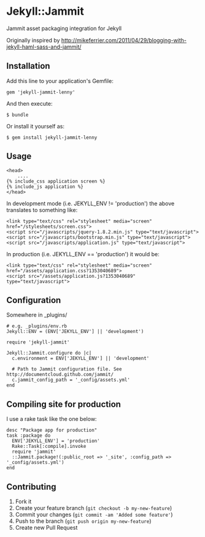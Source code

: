# Jekyll::Jammit

Jammit asset packaging integration for Jekyll

Originally inspired by http://mikeferrier.com/2011/04/29/blogging-with-jekyll-haml-sass-and-jammit/

## Installation

Add this line to your application's Gemfile:

    gem 'jekyll-jammit-lenny'

And then execute:

    $ bundle

Or install it yourself as:

    $ gem install jekyll-jammit-lenny

## Usage

    <head>
        ....
	{% include_css application screen %}
	{% include_js application %}
    </head>

In development mode (i.e. JEKYLL_ENV != 'production') the above translates to something like:

    <link type="text/css" rel="stylesheet" media="screen" href="/stylesheets/screen.css">
    <script src="/javascripts/jquery-1.8.2.min.js" type="text/javascript">
    <script src="/javascripts/bootstrap.min.js" type="text/javascript">
    <script src="/javascripts/application.js" type="text/javascript">
    
In production (i.e. JEKYLL_ENV == 'production') it would be:

    <link type="text/css" rel="stylesheet" media="screen" href="/assets/application.css?1353040689">
    <script src="/assets/application.js?1353040689" type="text/javascript">

## Configuration

Somewhere in _plugins/

    # e.g. _plugins/env.rb
    Jekyll::ENV = (ENV['JEKYLL_ENV'] || 'development')
    
    require 'jekyll-jammit'
    
    Jekyll::Jammit.configure do |c|
      c.environment = ENV['JEKYLL_ENV'] || 'development'
      
      # Path to Jammit configuration file. See http://documentcloud.github.com/jammit/
      c.jammit_config_path = '_config/assets.yml'
    end
    
## Compiling site for production

I use a rake task like the one below:

    desc "Package app for production"
    task :package do
      ENV['JEKYLL_ENV'] = 'production'
      Rake::Task[:compile].invoke
      require 'jammit'
      ::Jammit.package!(:public_root => '_site', :config_path => '_config/assets.yml')
    end
    
## Contributing

1. Fork it
2. Create your feature branch (`git checkout -b my-new-feature`)
3. Commit your changes (`git commit -am 'Added some feature'`)
4. Push to the branch (`git push origin my-new-feature`)
5. Create new Pull Request
